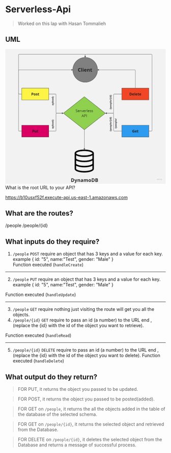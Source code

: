 # Serverless-Api
> Worked on this lap with Hasan Tommalieh
## UML

![UML](./assets/UML%20Dynamoose.jpg)
What is the root URL to your API?

https://b10usxf52f.execute-api.us-east-1.amazonaws.com

## What are the routes?

/people
/people/{id}

## What inputs do they require?

1. `/people` `POST` require an object that has 3 keys and a value for each key.
example {
    id: "5",
    name:"Test",
    gender: "Male"
}  
Function executed (`handleCreate`)

---

2. `/people` `PUT` require an object that has 3 keys and a value for each key.
example {
    id: "5",
    name:"Test",
    gender: "Male"
}

Function executed (`handleUpdate`)

---

3. `/people` `GET` require nothing just visiting the route will get you all the objects.
4. `/people/{id}` `GET` require to pass an id (a number) to the URL end , (replace the {id} with the id of the object you want to retrieve).

Function executed (`handleRead`)

---

5. `/people/{id}` `DELETE` require to pass an id (a number) to the URL end , (replace the {id} with the id of the object you want to delete).
Function executed (`handleDelete`)

## What output do they return?

>FOR PUT, it returns the object you passed to be updated.

>FOR POST, it returns the object you passed to be posted(added).

>FOR GET on `/people`, it returns the all the objects added in the table of the database of the selected schema.

>FOR GET on `/people/{id}`, it returns the selected object and retrieved from the Database.

>FOR DELETE on `/people/{id}`, it deletes the selected object from the Database and returns a message of successful process.
